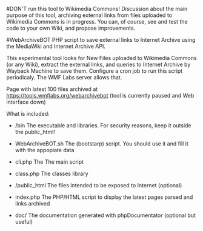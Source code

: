 #DON'T run this tool to Wikimedia Commons!
Discussion about the main purpose of this tool, archiving external links from files uploaded to Wikimedia Commons is in progress. You can, of course, see and test the code to your own Wiki, and propose improvements.

#WebArchiveBOT
PHP script to save external links to Internet Archive using the MediaWiki and Internet Archive API.

This experimental tool looks for New Files uploaded to Wikimedia Commons (or any Wiki), extract the external links, and queries to Internet Archive by Wayback Machine to save them.
Configure a cron job to run this script periodicaly. The WMF Labs server allows that.

Page with latest 100 files archived at https://tools.wmflabs.org/webarchivebot (tool is currently paused and Web interface down)

What is included:

* /bin The executable and libraries. For security reasons, keep it outside the public_html!
 * WebArchiveBOT.sh The (bootstarp) script. You should use it and fill it with the appopiate data
 * cli.php The The main script
 * class.php The classes library
 
* /public_html The files intended to be exposed to Internet (optional)
 * index.php The PHP/HTML script to display the latest pages parsed and links archived
 * doc/ The documentation generated with phpDocumentator (optional but useful)